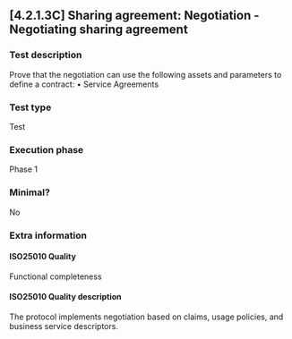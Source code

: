 
## [4.2.1.3C] Sharing agreement: Negotiation - Negotiating sharing agreement
 
### Test description
Prove that the negotiation can use the following assets and parameters to define a contract:
•	Service Agreements
 
### Test type
Test
 
### Execution phase
Phase 1
 
### Minimal?
No
 
### Extra information
#### ISO25010 Quality
Functional completeness
#### ISO25010 Quality description
The protocol implements negotiation based on claims, usage policies, and business service descriptors.
    